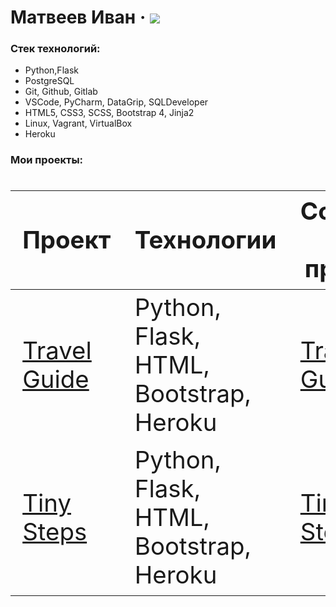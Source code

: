 # Матвеев Иван &middot; [![](https://img.shields.io/badge/resume-hh-red)](https://lobnya.hh.ru/resume/5ea62208ff01a2a4290039ed1f354774426b73)

### Стек технологий:
- Python,Flask
- PostgreSQL
- Git, Github, Gitlab
- VSCode, PyCharm, DataGrip, SQLDeveloper
- HTML5, CSS3, SCSS, Bootstrap 4, Jinja2
- Linux, Vagrant, VirtualBox
- Heroku

### Мои проекты:
<div class="w3-responsive">
<font size="12px">
<table style="font-size: 80%" width="100%" class="w3-table-all notranslate" id="myTable">
<thead>
<tr class="w3-white">
<th width="40%">Проект</th>
<th width="60%">Технологии</th>
<th width="60%">Ссылка на проект</th>
</tr>
</thead>
<tbody>
<tr>
<td><a href="https://stepik-travel-guide.herokuapp.com/">Travel Guide</a></td>
<td>Python, Flask, HTML, Bootstrap, Heroku </td>
<td><a href="https://github.com/VanDev421/Travel">Travel Guide</a></td>
</tr>
<tr>
<td><a href="https://tiny-steps.herokuapp.com/">Tiny Steps</a></td>
<td>Python, Flask, HTML, Bootstrap, Heroku </td>
<td><a href="https://github.com/VanDev421/TinySteps">Tiny Steps</a></td>
</tr>
</div>
